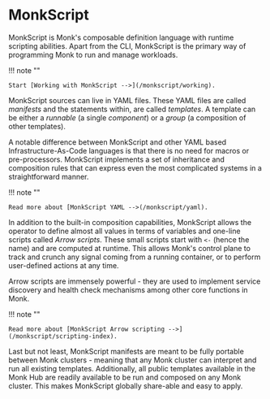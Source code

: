 # MonkScript

MonkScript is Monk's composable definition language with runtime scripting abilities. Apart from the CLI, MonkScript is the primary way of programming Monk to run and manage workloads.

!!! note ""

    Start [Working with MonkScript -->](/monkscript/working).

MonkScript sources can live in YAML files. These YAML files are called _manifests_ and the statements within, are called _templates_. A template can be either a _runnable_ (a single _component_) or a _group_ (a composition of other templates).

A notable difference between MonkScript and other YAML based Infrastructure-As-Code languages is that there is no need for macros or pre-processors. MonkScript implements a set of inheritance and composition rules that can express even the most complicated systems in a straightforward manner.

!!! note ""

    Read more about [MonkScript YAML -->(/monkscript/yaml).

In addition to the built-in composition capabilities, MonkScript allows the operator to define almost all values in terms of variables and one-line scripts called _Arrow scripts_. These small scripts start with `<-` (hence the name) and are computed at runtime. This allows Monk's control plane to track and crunch any signal coming from a running container, or to perform user-defined actions at any time.

Arrow scripts are immensely powerful - they are used to implement service discovery and health check mechanisms among other core functions in Monk.

!!! note ""

    Read more about [MonkScript Arrow scripting -->](/monkscript/scripting-index).

Last but not least, MonkScript manifests are meant to be fully portable between Monk clusters - meaning that any Monk cluster can interpret and run all existing templates. Additionally, all public templates available in the Monk Hub are readily available to be run and composed on any Monk cluster. This makes MonkScript globally share-able and easy to apply.
